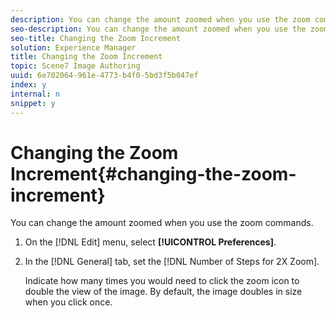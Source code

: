 ```yaml
---
description: You can change the amount zoomed when you use the zoom commands.
seo-description: You can change the amount zoomed when you use the zoom commands.
seo-title: Changing the Zoom Increment
solution: Experience Manager
title: Changing the Zoom Increment
topic: Scene7 Image Authoring
uuid: 6e702064-961e-4773-b4f0-5bd3f5b047ef
index: y
internal: n
snippet: y
---
```


# Changing the Zoom Increment{#changing-the-zoom-increment}

You can change the amount zoomed when you use the zoom commands.

1. On the [!DNL Edit] menu, select **[!UICONTROL Preferences]**.
1. In the [!DNL General] tab, set the [!DNL Number of Steps for 2X Zoom].

   Indicate how many times you would need to click the zoom icon to double the view of the image. By default, the image doubles in size when you click once. 

